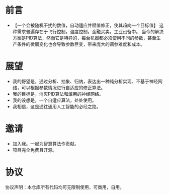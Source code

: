 # 前言
- 【一个会被随机干扰的数值，自动适应并赋值修正，使其趋向一个目标值】
这种需求普遍存在于飞行控制，温度控制，金融买卖，工业设备中。
当今的解决方案是PID算法，然而它是特异的，每台机器都必须使用不同的参数，甚至生产条件的微弱变化也会导致参数巨变，带来庞大的调参难度和成本。
# 展望
- 我的野望是，通过分析、抽象、归纳，表达出一种纯分析实现、不基于神经网络，可以根据参数情况进行自适应的修正算法。
- 我的目标是，消灭PID算法和滥用的神经网络。
- 我的设想是，一个自适应算法，处处使用。
- 我相信，这是通往通用人工智能的必经之路。
# 邀请
- 加入我。一起为智慧算法作贡献。
- 项目完全免费且开源。
# 协议
协议声明：本仓库所有代码均可无限制使用，可商用，自用。
